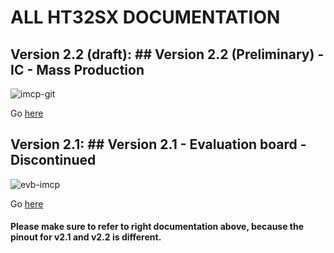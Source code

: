 # ALL HT32SX DOCUMENTATION

## Version 2.2 (draft):	## Version 2.2 (Preliminary) - IC - Mass Production
![imcp-git](https://user-images.githubusercontent.com/59176599/89645361-03de1e00-d890-11ea-95b9-b545362c462f.JPG)

Go [here](https://github.com/htmicron/ht32sx/tree/documents/2.2) 

## Version 2.1:	## Version 2.1 - Evaluation board - Discontinued
![evb-imcp](https://user-images.githubusercontent.com/59176599/89645432-2839fa80-d890-11ea-8b9e-d264a143384b.JPG)

Go [here](https://github.com/htmicron/ht32sx/tree/documents/2.1)	

#### Please make sure to refer to right documentation above, because the pinout for v2.1 and v2.2 is different.

